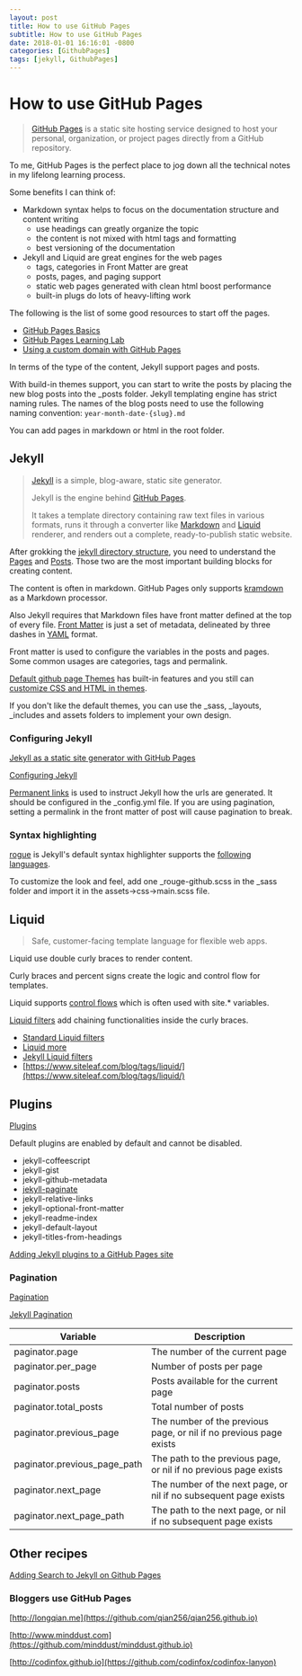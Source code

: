 ```yaml
---
layout: post
title: How to use GitHub Pages
subtitle: How to use GitHub Pages
date: 2018-01-01 16:16:01 -0800
categories: [GithubPages]
tags: [jekyll, GithubPages]
---
```


# How to use GitHub Pages

> [GitHub Pages](https://pages.github.com/) is a static site hosting service designed to host your personal, organization, or project pages directly from a GitHub repository.

To me, GitHub Pages is the perfect place to jog down all the technical notes in my lifelong learning process.

Some benefits I can think of:

- Markdown syntax helps to focus on the documentation structure and content writing
  - use headings can greatly organize the topic
  - the content is not mixed with html tags and formatting
  - best versioning of the documentation
- Jekyll and Liquid are great engines for the web pages
  - tags, categories in Front Matter are great
  - posts, pages, and paging support
  - static web pages generated with clean html boost performance
  - built-in plugs do lots of heavy-lifting work

The following is the list of some good resources to start off the pages.

- [GitHub Pages Basics](https://help.github.com/categories/github-pages-basics/)
- [GitHub Pages Learning Lab](https://lab.github.com/githubtraining/github-pages)
- [Using a custom domain with GitHub Pages](https://help.github.com/articles/using-a-custom-domain-with-github-pages/)

In terms of the type of the content, Jekyll support pages and posts.

With build-in themes support, you can start to write the posts by placing the new blog posts into the \_posts folder. Jekyll templating engine has strict naming rules. The names of the blog posts need to use the following naming convention: `year-month-date-{slug}.md`

You can add pages in markdown or html in the root folder.

## Jekyll

> [Jekyll](https://jekyllrb.com) is a simple, blog-aware, static site generator.
>
> Jekyll is the engine behind [GitHub Pages](https://pages.github.com/).
>
> It takes a template directory containing raw text files in various formats, runs it through a converter like [Markdown](https://daringfireball.net/projects/markdown/syntax) and [Liquid](https://shopify.github.io/liquid/) renderer, and renders out a complete, ready-to-publish static website.

After grokking the [jekyll directory structure](https://jekyllrb.com/docs/structure/), you need to understand the [Pages](https://jekyllrb.com/docs/pages/) and [Posts](https://jekyllrb.com/docs/posts/). Those two are the most important building blocks for creating content.

The content is often in markdown. GitHub Pages only supports [kramdown](https://kramdown.gettalong.org/syntax.html) as a Markdown processor.

Also Jekyll requires that Markdown files have front matter defined at the top of every file. [Front Matter](https://jekyllrb.com/docs/front-matter/) is just a set of metadata, delineated by three dashes in [YAML](https://yaml.org/) format.

Front matter is used to configure the variables in the posts and pages. Some common usages are categories, tags and permalink.

[Default github page Themes](https://pages.github.com/themes/) has built-in features and you still can [customize CSS and HTML in themes](https://help.github.com/articles/customizing-css-and-html-in-your-jekyll-theme/).

If you don't like the default themes, you can use the \_sass, \_layouts, \_includes and assets folders to implement your own design.

### Configuring Jekyll

[Jekyll as a static site generator with GitHub Pages](https://help.github.com/articles/using-jekyll-as-a-static-site-generator-with-github-pages/)

[Configuring Jekyll](https://help.github.com/articles/configuring-jekyll/)

[Permanent links](https://jekyllrb.com/docs/permalinks/) is used to instruct Jekyll how the urls are generated. It should be configured in the \_config.yml file. If you are using pagination, setting a permalink in the front matter of post will cause pagination to break.

### Syntax highlighting

[rogue](https://github.com/jneen/rouge) is Jekyll's default syntax highlighter supports the [following languages](https://github.com/jneen/rouge/wiki/List-of-supported-languages-and-lexers).

To customize the look and feel, add one \_rouge-github.scss in the \_sass folder and import it in the assets->css->main.scss file.

## Liquid

> Safe, customer-facing template language for flexible web apps.

Liquid use double curly braces to render content.

Curly braces and percent signs create the logic and control flow for templates.

Liquid supports [control flows](http://shopify.github.io/liquid/tags/control-flow/) which is often used with site.\* variables.

[Liquid filters](https://shopify.github.io/liquid/filters) add chaining functionalities inside the curly braces.

- [Standard Liquid filters](https://jekyllrb.com/docs/liquid/filters/#standard-liquid-filters)
- [Liquid more](https://help.shopify.com/en/themes/liquid)
- [Jekyll Liquid filters](https://jekyllrb.com/docs/liquid/filters/)
- [https://www.siteleaf.com/blog/tags/liquid/](https://www.siteleaf.com/blog/tags/liquid/)

## Plugins

[Plugins](https://jekyllrb.com/docs/plugins/)

Default plugins are enabled by default and cannot be disabled.

- jekyll-coffeescript
- jekyll-gist
- jekyll-github-metadata
- [jekyll-paginate](https://github.com/jekyll/jekyll-paginate)
- jekyll-relative-links
- jekyll-optional-front-matter
- jekyll-readme-index
- jekyll-default-layout
- jekyll-titles-from-headings

[Adding Jekyll plugins to a GitHub Pages site](https://help.github.com/articles/adding-jekyll-plugins-to-a-github-pages-site/)

### Pagination

[Pagination](https://jekyllrb.com/docs/pagination/)

[Jekyll Pagination](https://blog.webjeda.com/jekyll-pagination/)

| Variable                     | Description                                                        |
| ---------------------------- | ------------------------------------------------------------------ |
| paginator.page               | The number of the current page                                     |
| paginator.per_page           | Number of posts per page                                           |
| paginator.posts              | Posts available for the current page                               |
| paginator.total_posts        | Total number of posts                                              |
| paginator.previous_page      | The number of the previous page, or nil if no previous page exists |
| paginator.previous_page_path | The path to the previous page, or nil if no previous page exists   |
| paginator.next_page          | The number of the next page, or nil if no subsequent page exists   |
| paginator.next_page_path     | The path to the next page, or nil if no subsequent page exists     |

## Other recipes

[Adding Search to Jekyll on Github Pages](https://flybase.io/2015/09/05/adding-search-to-jekyll-on-github-pages/)

### Bloggers use GitHub Pages

[http://longqian.me](https://github.com/qian256/qian256.github.io)

[http://www.minddust.com](https://github.com/minddust/minddust.github.io)

[http://codinfox.github.io](https://github.com/codinfox/codinfox-lanyon)
